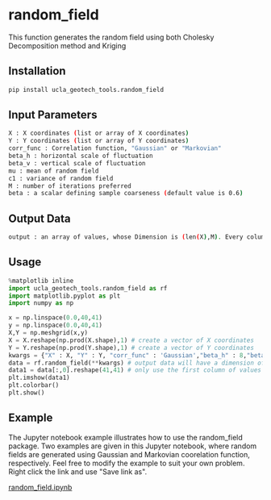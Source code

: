 # random_field

This function generates the random field using both Cholesky Decomposition method and Kriging

## Installation
```bash
pip install ucla_geotech_tools.random_field
```

## Input Parameters
```bash
X : X coordinates (list or array of X coordinates)
Y : Y coordinates (list or array of Y coordinates)
corr_func : Correlation function, "Gaussian" or "Markovian"
beta_h : horizontal scale of fluctuation
beta_v : vertical scale of fluctuation
mu : mean of random field
c1 : variance of random field
M : number of iterations preferred
beta : a scalar defining sample coarseness (default value is 0.6)
```

## Output Data
```bash
output : an array of values, whose Dimension is (len(X),M). Every column is one realization.
```

## Usage
```python
%matplotlib inline
import ucla_geotech_tools.random_field as rf
import matplotlib.pyplot as plt
import numpy as np

x = np.linspace(0.0,40,41)
y = np.linspace(0.0,40,41)
X,Y = np.meshgrid(x,y)
X = X.reshape(np.prod(X.shape),1) # create a vector of X coordinates
Y = Y.reshape(np.prod(Y.shape),1) # create a vector of Y coordinates
kwargs = {"X" : X, "Y" : Y, "corr_func" : 'Gaussian',"beta_h" : 8,"beta_v" : 8,"mu" : 40,"c1" : 100,"M" : 2,"beta":0.6} 
data = rf.random_field(**kwargs) # output data will have a dimension of (len(X),M)
data1 = data[:,0].reshape(41,41) # only use the first column of values to plot the random field
plt.imshow(data1)
plt.colorbar()
plt.show()
```

## Example
The Jupyter notebook example illustrates how to use the random_field package. Two examples are given in this Jupyter notebook, where random fields are generated using Gaussian and Markovian coorelation function, respectively. Feel free to modify the example to suit your own problem. Right click the link and use "Save link as".

[random_field.ipynb](https://github.com/sjbrandenberg/ucla_geotech_tools/raw/main/random_field/random_field.ipynb)
